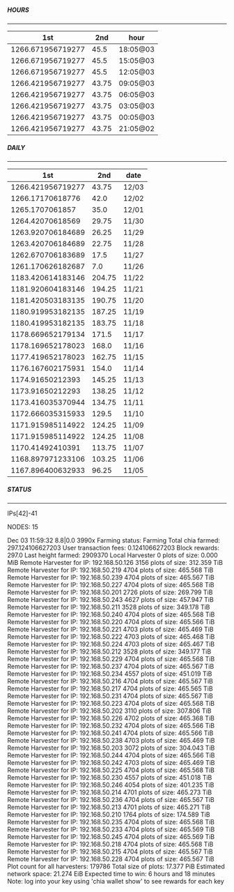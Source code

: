 ##### HOURS
-------

| 1st | 2nd | hour |
|---|----|-----|
|1266.671956719277 | 45.5 | 18:05@03 |
|1266.671956719277 | 45.5 | 15:05@03 |
|1266.671956719277 | 45.5 | 12:05@03 |
|1266.421956719277 | 43.75 | 09:05@03 |
|1266.421956719277 | 43.75 | 06:05@03 |
|1266.421956719277 | 43.75 | 03:05@03 |
|1266.421956719277 | 43.75 | 00:05@03 |
|1266.421956719277 | 43.75 | 21:05@02 |

##### DAILY
-------

| 1st | 2nd | date |
|---|----|-----|
|1266.421956719277 | 43.75 | 12/03 |
|1266.17170618776 | 42.0 | 12/02 |
|1265.1707061857 | 35.0 | 12/01 |
|1264.42070618569 | 29.75 | 11/30 |
|1263.920706184689 | 26.25 | 11/29 |
|1263.420706184689 | 22.75 | 11/28 |
|1262.670706183689 | 17.5 | 11/27 |
|1261.170626182687 | 7.0 | 11/26 |
|1183.420614183146 | 204.75 | 11/22 |
|1181.920604183146 | 194.25 | 11/21 |
|1181.420503183135 | 190.75 | 11/20 |
|1180.919953182135 | 187.25 | 11/19 |
|1180.419953182135 | 183.75 | 11/18 |
|1178.669652179134 | 171.5 | 11/17 |
|1178.169652178023 | 168.0 | 11/16 |
|1177.419652178023 | 162.75 | 11/15 |
|1176.167602175931 | 154.0 | 11/14 |
|1174.91650212393 | 145.25 | 11/13 |
|1173.91650212293 | 138.25 | 11/12 |
|1173.416035370944 | 134.75 | 11/11 |
|1172.666035315933 | 129.5 | 11/10 |
|1171.915985114922 | 124.25 | 11/09 |
|1171.915985114922 | 124.25 | 11/08 |
|1170.41492410391 | 113.75 | 11/07 |
|1168.897971233106 | 103.25 | 11/06 |
|1167.896400632933 | 96.25 | 11/05 |


##### STATUS
-------

IPs[42]-41

NODES: 15

Dec 03 11:59:32 8.8|0.0
3990x
Farming status: Farming
Total chia farmed: 297.124106627203
User transaction fees: 0.124106627203
Block rewards: 297.0
Last height farmed: 2909370
Local Harvester
   0 plots of size: 0.000 MiB
Remote Harvester for IP: 192.168.50.126
   3156 plots of size: 312.359 TiB
Remote Harvester for IP: 192.168.50.219
   4704 plots of size: 465.568 TiB
Remote Harvester for IP: 192.168.50.239
   4704 plots of size: 465.567 TiB
Remote Harvester for IP: 192.168.50.227
   4704 plots of size: 465.568 TiB
Remote Harvester for IP: 192.168.50.201
   2726 plots of size: 269.799 TiB
Remote Harvester for IP: 192.168.50.243
   4627 plots of size: 457.947 TiB
Remote Harvester for IP: 192.168.50.211
   3528 plots of size: 349.178 TiB
Remote Harvester for IP: 192.168.50.240
   4704 plots of size: 465.568 TiB
Remote Harvester for IP: 192.168.50.220
   4704 plots of size: 465.566 TiB
Remote Harvester for IP: 192.168.50.221
   4703 plots of size: 465.469 TiB
Remote Harvester for IP: 192.168.50.222
   4703 plots of size: 465.468 TiB
Remote Harvester for IP: 192.168.50.224
   4703 plots of size: 465.467 TiB
Remote Harvester for IP: 192.168.50.212
   3528 plots of size: 349.177 TiB
Remote Harvester for IP: 192.168.50.229
   4704 plots of size: 465.568 TiB
Remote Harvester for IP: 192.168.50.237
   4704 plots of size: 465.567 TiB
Remote Harvester for IP: 192.168.50.234
   4557 plots of size: 451.019 TiB
Remote Harvester for IP: 192.168.50.216
   4704 plots of size: 465.567 TiB
Remote Harvester for IP: 192.168.50.217
   4704 plots of size: 465.565 TiB
Remote Harvester for IP: 192.168.50.231
   4704 plots of size: 465.567 TiB
Remote Harvester for IP: 192.168.50.223
   4704 plots of size: 465.568 TiB
Remote Harvester for IP: 192.168.50.202
   3110 plots of size: 307.806 TiB
Remote Harvester for IP: 192.168.50.226
   4702 plots of size: 465.368 TiB
Remote Harvester for IP: 192.168.50.232
   4704 plots of size: 465.566 TiB
Remote Harvester for IP: 192.168.50.241
   4704 plots of size: 465.566 TiB
Remote Harvester for IP: 192.168.50.238
   4703 plots of size: 465.469 TiB
Remote Harvester for IP: 192.168.50.203
   3072 plots of size: 304.043 TiB
Remote Harvester for IP: 192.168.50.244
   4704 plots of size: 465.566 TiB
Remote Harvester for IP: 192.168.50.242
   4703 plots of size: 465.469 TiB
Remote Harvester for IP: 192.168.50.225
   4704 plots of size: 465.568 TiB
Remote Harvester for IP: 192.168.50.230
   4557 plots of size: 451.018 TiB
Remote Harvester for IP: 192.168.50.246
   4054 plots of size: 401.235 TiB
Remote Harvester for IP: 192.168.50.214
   4701 plots of size: 465.273 TiB
Remote Harvester for IP: 192.168.50.236
   4704 plots of size: 465.567 TiB
Remote Harvester for IP: 192.168.50.213
   4701 plots of size: 465.271 TiB
Remote Harvester for IP: 192.168.50.210
   1764 plots of size: 174.589 TiB
Remote Harvester for IP: 192.168.50.235
   4704 plots of size: 465.568 TiB
Remote Harvester for IP: 192.168.50.233
   4704 plots of size: 465.569 TiB
Remote Harvester for IP: 192.168.50.245
   4704 plots of size: 465.569 TiB
Remote Harvester for IP: 192.168.50.218
   4704 plots of size: 465.568 TiB
Remote Harvester for IP: 192.168.50.215
   4704 plots of size: 465.567 TiB
Remote Harvester for IP: 192.168.50.228
   4704 plots of size: 465.567 TiB
Plot count for all harvesters: 179786
Total size of plots: 17.377 PiB
Estimated network space: 21.274 EiB
Expected time to win: 6 hours and 18 minutes
Note: log into your key using 'chia wallet show' to see rewards for each key
